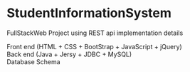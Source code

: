 # StudentInformationSystem
FullStackWeb Project using REST api implementation details  

Front end (HTML + CSS + BootStrap + JavaScript + jQuery)  
Back end (Java + Jersy + JDBC + MySQL)  
Database Schema  

